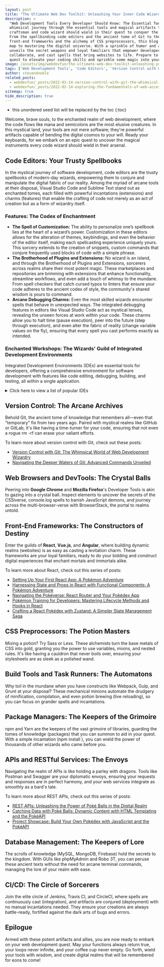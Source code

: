 ```yaml
---
layout: post
title: "The Ultimate Web Dev Toolkit: Unleashing Your Inner Code Wizard"
description: >
  "Web Development Tools Every Developer Should Know: The Essential Toolkit" takes you on a
  whimsical journey through the essential tools and magical artifacts that every digital
  craftsman and code wizard should wield in their quest to conquer the web development realm.
  From the spellbinding code editors and the ancient tome of Git to the mystical realms of
  front-end frameworks and the alchemy of CSS preprocessors, this blog post is your enchanted
  map to mastering the digital universe. With a sprinkle of humor and a dash of wit, it
  unveils the secret weapons and loyal familiars that empower developers to create,
  collaborate, and cast spells that bring websites to life. Prepare to embark on an epic
  quest to elevate your coding skills and sprinkle some magic into your projects!
image: /assets/img/webdevfun/the-ultimate-web-dev-toolkit-unleashing-your-inner-code-wizard.jpg
tags: ['Web Development Tools', 'Code Editors', 'Version Control with Git', 'Web Browsers DevTools', 'Front-End Frameworks', 'CSS Preprocessors', 'Build Tools and Task Runners', 'Package Managers', 'APIs and RESTful Services', 'Database Management', 'Continuous Integration and Deployment']
author: stevendnoble
related_posts:
  - webdevfun/_posts/2022-03-14-version-control-with-git-the-whimsical-world-of-web-development-wizardry.md
  - webdevfun/_posts/2022-02-14-exploring-the-fundamentals-of-web-accessibility.md
sitemap: true
hide_description: true
---
```


* this unordered seed list will be replaced by the toc
{:toc}

Welcome, brave souls, to the enchanted realm of web development, where the code flows like mana and semicolons are the most elusive creatures. In this mystical land, your tools are not mere software; they're powerful artifacts capable of bending the digital cosmos to your will. Ready your keyboards, for we embark on an epic quest to uncover the magical instruments every code wizard should wield in their arsenal.

## Code Editors: Your Trusty Spellbooks

In the mystical journey of software development, code editors are the trusty spellbooks of modern-day wizards, empowering them to conjure and manipulate the digital fabric of our reality. Among the myriad of arcane tools at their disposal, Visual Studio Code and Sublime Text stand out as enchanted tomes, each filled with powerful incantations (extensions) and charms (features) that enable the crafting of code not merely as an act of creation but as a form of wizardry itself.

### Features: The Codex of Enchantment

* **The Spell of Customization:** The ability to personalize one’s spellbook lies at the heart of a wizard’s power. Customization in these editors allows for the alteration of themes, keybindings, and even the behavior of the editor itself, making each spellcasting experience uniquely yours. This sorcery extends to the creation of snippets, custom commands that conjure frequently used blocks of code with a simple phrase.
* **The Brotherhood of Plugins and Extensions:** No wizard is an island, and through the Brotherhood of Plugins and Extensions, sorcerers across realms share their most potent magic. These marketplaces and repositories are brimming with extensions that enhance functionality, streamline workflows, and even add a touch of whimsy to the mundane. From spell checkers that catch cursed typos to linters that ensure your code adheres to the ancient codex of style, the community's shared wisdom is yours to command.
* **Arcane Debugging Charms:** Even the most skilled wizards encounter spells that behave in unexpected ways. The integrated debugging features in editors like Visual Studio Code act as mystical lenses, revealing the unseen forces at work within your code. These charms allow you to halt time (pause execution), peer into the future (step through execution), and even alter the fabric of reality (change variable values on the fly), ensuring that every spell you cast performs exactly as intended.

### Enchanted Workshops: The Wizards' Guild of Integrated Development Environments

Integrated Development Environments (IDEs) are essential tools for developers, offering a comprehensive environment for software development with features like code editing, debugging, building, and testing, all within a single application.

<details>
<summary>Click here to view a list of popular IDEs</summary>
<div markdown="1">

**General Purpose IDEs**

* **Visual Studio Code** A highly extensible, open-source editor supporting a wide range of programming languages and technologies.
* **Eclipse** An open-source, Java-based development environment that is also suitable for other programming languages via plugins.
* **IntelliJ IDEA** Developed by JetBrains, it offers a powerful coding assistance for Java and other languages like Kotlin, Groovy, and Scala.
* **NetBeans** Another Java-focused IDE that also supports various other languages like PHP, C++, and HTML5.

**Language Specific Development**

* **CLion** A cross-platform IDE for C and C++ development by JetBrains, offering advanced debugging and code analysis features.
* **Visual Studio** Microsoft’s IDE primarily for .NET languages but also supports C++, Python, Node.js, and more through extensions.
* **PyCharm** A Python IDE by JetBrains that offers great support for web development frameworks like Django and Flask.
* **Spyder** An open-source IDE specifically designed for scientific development with Python, featuring integrated data science and machine learning tools.
* **WebStorm** Developed by JetBrains, it's tailored for JavaScript, CSS, and HTML development, with support for modern frameworks.
* **Swift Playgrounds** An iPad and Mac IDE by Apple to learn and experiment with Swift in an interactive environment.
* **GoLand** JetBrains’ IDE for the Go programming language, offering robust tools for efficient Go development.

**Mobile App and Game Development**

* **Android Studio** The official IDE for Android app development, based on IntelliJ IDEA, offering emulator and code templates.
* **Xcode** Apple’s IDE for macOS, iOS, watchOS, and tvOS app development, providing a suite of tools for developing Apple-platform apps.
* **Unity** While primarily a game engine, Unity offers a comprehensive IDE for game development, supporting C# for scripting.
* **Unreal Engine** Another game development engine that includes an IDE, using C++ and Blueprints visual scripting.
</div>
</details>

## Version Control: The Arcane Archives

Behold Git, the ancient tome of knowledge that remembers all—even that "temporary" fix from two years ago. Paired with mystical realms like GitHub or GitLab, it's like having a time-turner for your code, ensuring that not even a rogue rm -rf can erase your valiant efforts.

To learn more about version control with Git, check out these posts:
* [Version Control with Git: The Whimsical World of Web Development Wizardry](/webdevfun/version-control-with-git-the-whimsical-world-of-web-development-wizardry)
* [Navigating the Deeper Waters of Git: Advanced Commands Unveiled](/webdevfun/navigating-the-deeper-waters-of-git-advanced-commands-unveiled)

## Web Browsers and DevTools: The Crystal Balls

Peering into **Google Chrome** and **Mozilla Firefox**'s Developer Tools is akin to gazing into a crystal ball. Inspect elements to uncover the secrets of the CSSiverse, console.log spells to banish JavaScript demons, and journey across the multi-browser-verse with BrowserStack, the portal to realms untold.

## Front-End Frameworks: The Constructors of Destiny

Enter the guilds of **React**, **Vue.js**, and **Angular**, where building dynamic realms (websites) is as easy as casting a levitation charm. These frameworks are your loyal familiars, ready to do your bidding and construct digital experiences that enchant mortals and immortals alike.

To learn more about React, check out this series of posts:
* [Setting Up Your First React App: A Pokémon Adventure](/webdevfun/setting-up-your-first-react-app-a-pokemon-adventure)
* [Harnessing State and Props in React with Functional Components: A Pokémon Adventure](/webdevfun/harnessing-state-and-props-in-react-with-functional-components-a-pokemon-adventure)
* [Navigating the Pokéverse: React Router and Your Pokédex App](/webdevfun/navigating-the-pokeverse-react-router-and-your-pokedex-app)
* [Pokémon Training for Developers: Mastering Lifecycle Methods and Hooks in React](/webdevfun/pokemon-training-for-developers-mastering-lifecycle-methods-and-hooks-in-react)
* [Crafting a React Pokédex with Zustand: A Simpler State Management Saga](/webdevfun/crafting-a-react-pokedex-with-zustand-a-simpler-state-management-saga)

## CSS Preprocessors: The Potion Masters

Mixing a potion? Try Sass or Less. These alchemists turn the base metals of CSS into gold, granting you the power to use variables, mixins, and nested rules. It's like having a cauldron that never boils over, ensuring your stylesheets are as sleek as a polished wand.

## Build Tools and Task Runners: The Automatons

Why toil in the mundane when you have constructs like Webpack, Gulp, and Grunt at your disposal? These mechanical minions automate the drudgery of minification, compilation, and even potion brewing (live reloading), so you can focus on grander spells and incantations.

## Package Managers: The Keepers of the Grimoire

npm and Yarn are the keepers of the vast grimoire of libraries, guarding the tomes of knowledge (packages) that you can summon to aid in your quest. With a simple incantation (npm install <spell-name>), you can wield the power of thousands of other wizards who came before you.

## APIs and RESTful Services: The Envoys

Navigating the realm of APIs is like holding a parley with dragons. Tools like Postman and Swagger are your diplomatic envoys, ensuring your requests and responses are in perfect harmony, and your web services integrate as smoothly as a bard's tale.

To learn more about REST APIs, check out this series of posts:
* [REST APIs: Unleashing the Power of Poké Balls in the Digital Realm](/webdevfun/rest-apis-unleashing-the-power-of-poke-balls-in-the-digital-realm)
* [Catching Data with Poké Balls: Dynamic Content with HTML Templating and the PokéAPI](/webdevfun/catching-data-with-poke-balls-dynamic-content-with-html-templating-and-the-pokeapi)
* [Project Showcase: Build Your Own Pokédex with JavaScript and the PokéAPI](/webdevfun/project-showcase-build-your-own-pokedex-with-javascript-and-the-pokeapi)

## Database Management: The Keepers of Lore

The scrolls of knowledge (MySQL, MongoDB, Firebase) hold the secrets to the kingdom. With GUIs like phpMyAdmin and Robo 3T, you can peruse these ancient texts without the need for arcane terminal commands, managing the lore of your realm with ease.

## CI/CD: The Circle of Sorcerers

Join the elite circle of Jenkins, Travis CI, and CircleCI, where spells are continuously cast (integration), and artifacts are conjured (deployment) with no manual incantations needed. They ensure your creations are always battle-ready, fortified against the dark arts of bugs and errors.

## Epilogue

Armed with these potent artifacts and allies, you are now ready to embark on your web development quest. May your functions always return true, your loops never infinite, and your coffee cup never empty. Go forth, wield your tools with wisdom, and create digital realms that will be remembered for eons to come!